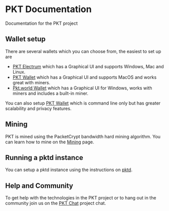 # PKT Documentation
Documentation for the PKT project

## Wallet setup
There are several wallets which you can choose from, the easiest to set up are

* [PKT Electrum](./electrum) which has a Graphical UI and supports Windows, Mac and Linux.
* [PKT Wallet](./pktwalletgui) which has a Graphical UI and supports MacOS and works great with miners.
* [Pkt.world Wallet](https://www.pkt.world/wallet) which has a Graphical UI for Windows, works with miners and includes a built-in miner.

You can also setup [PKT Wallet](./pktd/pktwallet) which is command line only but has greater
scalability and privacy features.
## Mining
PKT is mined using the PacketCrypt bandwidth hard mining algorithm. You can learn how
to mine on the [Mining](./mining) page.
## Running a pktd instance
You can setup a pktd instance using the instructions on [pktd](./pktd).

## Help and Community
To get help with the technologies in the PKT project or to hang out in the community
join us on the [PKT Chat](https://pkt.chat/) project chat.

